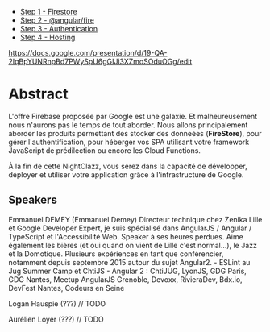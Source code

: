 - [Step 1 - Firestore](https://github.com/Zenika/nc-firebase/steps/step1.md)
- [Step 2 - @angular/fire](https://github.com/Zenika/nc-firebase/steps/step2.md)
- [Step 3 - Authentication](https://github.com/Zenika/nc-firebase/steps/step3.md)
- [Step 4 - Hosting](https://github.com/Zenika/nc-firebase/steps/step4.md)


https://docs.google.com/presentation/d/19-QA-2IqBpYUNRnpBd7PWySpU6gGIJi3XZmoSOduOGg/edit

# Abstract

L'offre Firebase proposée par Google est une galaxie. Et malheureusement nous n'aurons pas le temps de tout aborder. Nous allons
principalement aborder les produits permettant des stocker des donneées (**FireStore**), pour gérer l'authentification, pour héberger vos SPA utilisant votre framework JavaScript de prédilection ou encore les Cloud Functions. 

À la fin de cette NightClazz, vous serez dans la capacité de développer, déployer et utiliser votre application grâce à l'infrastructure de Google. 


## Speakers

Emmanuel DEMEY (Emmanuel Demey)
Directeur technique chez Zenika Lille et Google Developer Expert, je suis spécialisé dans AngularJS / Angular / TypeScript et l'Accessibilité Web. Speaker à ses heures perdues. Aime également les bières (et oui quand on vient de Lille c'est normal...), le Jazz et la Domotique. Plusieurs expériences en tant que conférencier, notamment depuis septembre 2015 autour du sujet Angular2. - ESLint au Jug Summer Camp et ChtiJS - Angular 2 : ChtiJUG, LyonJS, GDG Paris, GDG Nantes, Meetup AngularJS Grenoble, Devoxx, RivieraDev, Bdx.io, DevFest Nantes, Codeurs en Seine

Logan Hauspie (???)
// TODO

Aurélien Loyer (???)
// TODO

